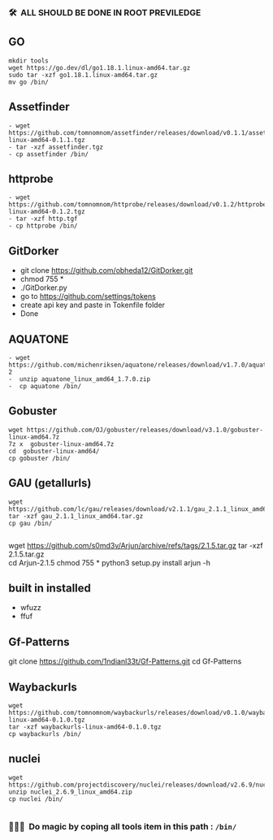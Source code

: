 ### 🛠 &nbsp;ALL SHOULD BE DONE IN ROOT PREVILEDGE

## GO
```
mkdir tools
wget https://go.dev/dl/go1.18.1.linux-amd64.tar.gz
sudo tar -xzf go1.18.1.linux-amd64.tar.gz
mv go /bin/ 
```
## Assetfinder
```
- wget https://github.com/tomnomnom/assetfinder/releases/download/v0.1.1/assetfinder-linux-amd64-0.1.1.tgz
- tar -xzf assetfinder.tgz
- cp assetfinder /bin/
```
## httprobe
```
- wget https://github.com/tomnomnom/httprobe/releases/download/v0.1.2/httprobe-linux-amd64-0.1.2.tgz
- tar -xzf http.tgf
- cp httprobe /bin/   
```
## GitDorker 

- git clone https://github.com/obheda12/GitDorker.git
- chmod 755 * 
- ./GitDorker.py
- go to https://github.com/settings/tokens
- create api key and paste in Tokenfile folder
- Done

## AQUATONE
```
- wget https://github.com/michenriksen/aquatone/releases/download/v1.7.0/aquatone_linux_amd64_1.7.0.zip-2 
-  unzip aquatone_linux_amd64_1.7.0.zip 
-  cp aquatone /bin/    
```
## Gobuster 

```
wget https://github.com/OJ/gobuster/releases/download/v3.1.0/gobuster-linux-amd64.7z
7z x  gobuster-linux-amd64.7z
cd  gobuster-linux-amd64/
cp gobuster /bin/
```

## GAU (getallurls)

```
wget https://github.com/lc/gau/releases/download/v2.1.1/gau_2.1.1_linux_amd64.tar.gz
tar -xzf gau_2.1.1_linux_amd64.tar.gz  
cp gau /bin/     
                         
```

wget https://github.com/s0md3v/Arjun/archive/refs/tags/2.1.5.tar.gz
tar -xzf 2.1.5.tar.gz        
cd Arjun-2.1.5
chmod 755 *
python3 setup.py install
arjun -h

## built in installed
- wfuzz 
- ffuf 

## Gf-Patterns 

git clone https://github.com/1ndianl33t/Gf-Patterns.git
cd Gf-Patterns 

## Waybackurls
```
wget https://github.com/tomnomnom/waybackurls/releases/download/v0.1.0/waybackurls-linux-amd64-0.1.0.tgz
tar -xzf waybackurls-linux-amd64-0.1.0.tgz 
cp waybackurls /bin/
```
## nuclei
```
wget https://github.com/projectdiscovery/nuclei/releases/download/v2.6.9/nuclei_2.6.9_linux_amd64.zip
unzip nuclei_2.6.9_linux_amd64.zip
cp nuclei /bin/
                                            
```


### 👨🏻‍💻 &nbsp;Do magic by coping all tools item in  this path : `/bin/` 
